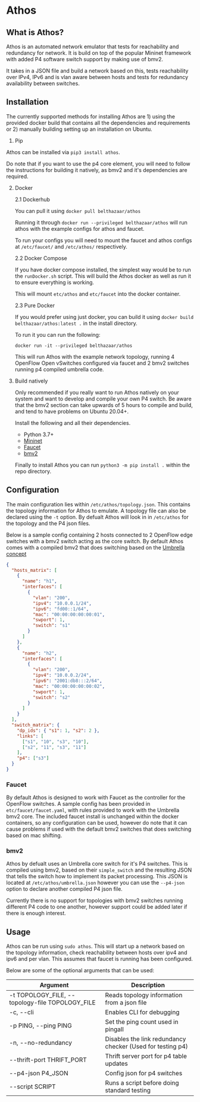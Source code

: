 # Athos

## What is Athos?

Athos is an automated network emulator that tests for reachability and
redundancy for network. It is build on top of the popular Mininet framework
with added P4 software switch support by making use of bmv2.

It takes in a JSON file and build a network based on this, tests reachability
over IPv4, IPv6 and is vlan aware between hosts and tests for redundancy
availability between switches.

## Installation

The currently supported methods for installing Athos are 1) using the provided
docker build that contains all the dependencies and requirements or 2) manually
building setting up an installation on Ubuntu.

1. Pip

  Athos can be installed via `pip3 install athos`.

  Do note that if you want to use the p4 core element, you will need to follow
  the instructions for building it natively, as bmv2 and it's dependencies are
  required.

2. Docker

   2.1 Dockerhub

   You can pull it using `docker pull belthazaar/athos`

   Running it through `docker run --privileged belthazaar/athos` will run athos
   with the example configs for athos and faucet.

   To run your configs you will need to mount the faucet and athos configs at
   `/etc/faucet/` and `/etc/athos/` respectively.

   2.2 Docker Compose

   If you have docker compose installed, the simplest way would be to run the
   `runDocker.sh` script. This will build the Athos docker as well as run it
   to ensure everything is working.

   This will mount `etc/athos` and `etc/faucet` into the docker container.

   2.3 Pure Docker

   If you would prefer using just docker, you can build it using
   `docker build belthazaar/athos:latest .` in the install directory.

   To run it you can run the following:

   `docker run -it --privileged belthazaar/athos`

   This will run Athos with the example network topology, running 4 OpenFlow
   Open vSwitches configured via faucet and 2 bmv2 switches running p4
   compiled umbrella code.

3. Build natively

   Only recommended if you really want to run Athos natively on your system
   and want to develop and compile your own P4 switch. Be aware that the bmv2
   section can take upwards of 5 hours to compile and build, and tend to have
   problems on Ubuntu 20.04+.

   Install the following and all their dependencies.

   - Python 3.7+
   - [Mininet](https://github.com/mininet/mininet/blob/master/INSTALL)
   - [Faucet](https://docs.faucet.nz/en/latest/installation.html)
   - [bmv2](https://github.com/p4lang/behavioral-model)

   Finally to install Athos you can run `python3 -m pip install .` within the
   repo directory.

## Configuration

The main configuration lies within `/etc/athos/topology.json`. This contains
the topology information for Athos to emulate. A topology file can also be
declared using the `-t` option. By defualt Athos will look in in `/etc/athos`
for the topology and the P4 json files.

Below is a sample config containing 2 hosts connected to 2 OpenFlow edge
switches with a bmv2 switch acting as the core switch. By default Athos comes
with a compiled bmv2 that does switching based on the
[Umbrella concept](https://hal.archives-ouvertes.fr/hal-01862776)

```json
{
  "hosts_matrix": [
    {
      "name": "h1",
      "interfaces": [
        {
          "vlan": "200",
          "ipv4": "10.0.0.1/24",
          "ipv6": "fd00::1/64",
          "mac": "00:00:00:00:00:01",
          "swport": 1,
          "switch": "s1"
        }
      ]
    },
    {
      "name": "h2",
      "interfaces": [
        {
          "vlan": "200",
          "ipv4": "10.0.0.2/24",
          "ipv6": "2001:db8:::2/64",
          "mac": "00:00:00:00:00:02",
          "swport": 1,
          "switch": "s2"
        }
      ]
    }
  ],
  "switch_matrix": {
    "dp_ids": { "s1": 1, "s2": 2 },
    "links": [
      ["s1", "10", "s3", "10"],
      ["s2", "11", "s3", "11"]
    ],
    "p4": ["s3"]
  }
}
```

### Faucet

By default Athos is designed to work with Faucet as the controller for the
OpenFlow switches. A sample config has been provided in
`etc/faucet/faucet.yaml`, with rules provided to work with the Umbrella bmv2
core. The included faucet install is unchanged within the docker containers, so
any configuration can be used, however do note that it can cause problems if
used with the default bmv2 switches that does switching based on mac shifting.

### bmv2

Athos by defualt uses an Umbrella core switch for it's P4 switches. This is
compiled using bmv2, based on their `simple_switch` and the resulting JSON that
tells the switch how to implement its packet processing. This JSON is located
at `/etc/athos/umbrella.json` however you can use the `--p4-json` option to
declare another compiled P4 json file.

Currently there is no support for topologies with bmv2 switches running
different P4 code to one another, however support could be added later if
there is enough interest.

## Usage

Athos can be run using `sudo athos`. This will start up a network based on the
topology information, check reachability between hosts over ipv4 and ipv6 and
per vlan. This assumes that faucet is running has been configured.

Below are some of the optional arguments that can be used:

| Argument                                        | Description                                                |
| ----------------------------------------------- | ---------------------------------------------------------- |
| -t TOPOLOGY_FILE, --topology-file TOPOLOGY_FILE | Reads topology information from a json file                |
| -c, --cli                                       | Enables CLI for debugging                                  |
| -p PING, --ping PING                            | Set the ping count used in pingall                         |
| -n, --no-redundancy                             | Disables the link redundancy checker (Used for testing p4) |
| --thrift-port THRIFT_PORT                       | Thrift server port for p4 table updates                    |
| --p4-json P4_JSON                               | Config json for p4 switches                                |
| --script SCRIPT                                 | Runs a script before doing standard testing                |
